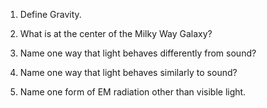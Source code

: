 1. Define Gravity.

2. What is at the center of the Milky Way Galaxy?

3. Name one way that light behaves differently from sound?

4. Name one way that light behaves similarly to sound?

5. Name one form of EM radiation other than visible light.
